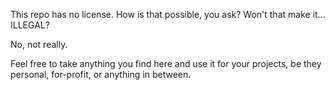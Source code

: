 This repo has no license. How is that possible, you ask? Won't that make it... ILLEGAL?

No, not really.

Feel free to take anything you find here and use it for your projects, be they personal, for-profit, or anything in between. 
